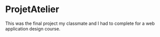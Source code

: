 # ProjetAtelier

This was the final project my classmate and I had to complete for a web application design course. 

